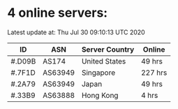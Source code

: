 # 4 online servers:

Latest update at: Thu Jul 30 09:10:13 UTC 2020

| ID | ASN | Server Country | Online |
| -- | --- | -------------- | ------ |
| #.D09B | AS174 | United States | 49 hrs |
| #.7F1D | AS63949 | Singapore | 227 hrs |
| #.2A79 | AS63949 | Japan | 49 hrs |
| #.33B9 | AS63888 | Hong Kong | 4 hrs |

